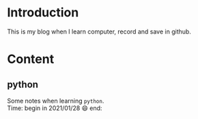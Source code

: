 # Introduction
This is my blog when I learn computer, record and save in github.
# Content
## python
Some notes when learning `python`.  
Time:   begin in 2021/01/28 :smile:
        end:
